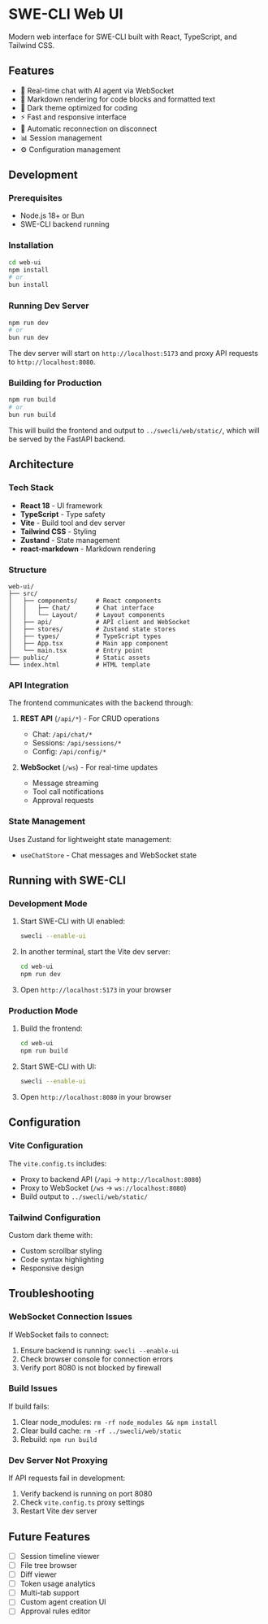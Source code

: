 # SWE-CLI Web UI

Modern web interface for SWE-CLI built with React, TypeScript, and Tailwind CSS.

## Features

- 💬 Real-time chat with AI agent via WebSocket
- 📝 Markdown rendering for code blocks and formatted text
- 🎨 Dark theme optimized for coding
- ⚡ Fast and responsive interface
- 🔄 Automatic reconnection on disconnect
- 📊 Session management
- ⚙️ Configuration management

## Development

### Prerequisites

- Node.js 18+ or Bun
- SWE-CLI backend running

### Installation

```bash
cd web-ui
npm install
# or
bun install
```

### Running Dev Server

```bash
npm run dev
# or
bun run dev
```

The dev server will start on `http://localhost:5173` and proxy API requests to `http://localhost:8080`.

### Building for Production

```bash
npm run build
# or
bun run build
```

This will build the frontend and output to `../swecli/web/static/`, which will be served by the FastAPI backend.

## Architecture

### Tech Stack

- **React 18** - UI framework
- **TypeScript** - Type safety
- **Vite** - Build tool and dev server
- **Tailwind CSS** - Styling
- **Zustand** - State management
- **react-markdown** - Markdown rendering

### Structure

```
web-ui/
├── src/
│   ├── components/     # React components
│   │   ├── Chat/       # Chat interface
│   │   └── Layout/     # Layout components
│   ├── api/            # API client and WebSocket
│   ├── stores/         # Zustand state stores
│   ├── types/          # TypeScript types
│   ├── App.tsx         # Main app component
│   └── main.tsx        # Entry point
├── public/             # Static assets
└── index.html          # HTML template
```

### API Integration

The frontend communicates with the backend through:

1. **REST API** (`/api/*`) - For CRUD operations
   - Chat: `/api/chat/*`
   - Sessions: `/api/sessions/*`
   - Config: `/api/config/*`

2. **WebSocket** (`/ws`) - For real-time updates
   - Message streaming
   - Tool call notifications
   - Approval requests

### State Management

Uses Zustand for lightweight state management:

- `useChatStore` - Chat messages and WebSocket state

## Running with SWE-CLI

### Development Mode

1. Start SWE-CLI with UI enabled:
   ```bash
   swecli --enable-ui
   ```

2. In another terminal, start the Vite dev server:
   ```bash
   cd web-ui
   npm run dev
   ```

3. Open `http://localhost:5173` in your browser

### Production Mode

1. Build the frontend:
   ```bash
   cd web-ui
   npm run build
   ```

2. Start SWE-CLI with UI:
   ```bash
   swecli --enable-ui
   ```

3. Open `http://localhost:8080` in your browser

## Configuration

### Vite Configuration

The `vite.config.ts` includes:

- Proxy to backend API (`/api` → `http://localhost:8080`)
- Proxy to WebSocket (`/ws` → `ws://localhost:8080`)
- Build output to `../swecli/web/static/`

### Tailwind Configuration

Custom dark theme with:

- Custom scrollbar styling
- Code syntax highlighting
- Responsive design

## Troubleshooting

### WebSocket Connection Issues

If WebSocket fails to connect:

1. Ensure backend is running: `swecli --enable-ui`
2. Check browser console for connection errors
3. Verify port 8080 is not blocked by firewall

### Build Issues

If build fails:

1. Clear node_modules: `rm -rf node_modules && npm install`
2. Clear build cache: `rm -rf ../swecli/web/static`
3. Rebuild: `npm run build`

### Dev Server Not Proxying

If API requests fail in development:

1. Verify backend is running on port 8080
2. Check `vite.config.ts` proxy settings
3. Restart Vite dev server

## Future Features

- [ ] Session timeline viewer
- [ ] File tree browser
- [ ] Diff viewer
- [ ] Token usage analytics
- [ ] Multi-tab support
- [ ] Custom agent creation UI
- [ ] Approval rules editor
